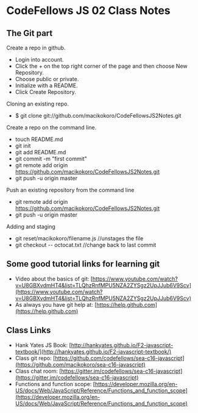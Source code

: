 CodeFellows JS 02 Class Notes
=============================

The Git part
------------
Create a repo in github.

* Login into account.
* Click the + on the top right corner of the page and then choose New Repository.
* Choose public or private.
* Initialize with a README.
* Click Create Repository.

Cloning an existing repo.

* $ git clone git://github.com/macikokoro/CodeFellowsJS2Notes.git

Create a repo on the command line.

* touch README.md
* git init
* git add README.md
* git commit -m "first commit"
* git remote add origin https://github.com/macikokoro/CodeFellowsJS2Notes.git
* git push -u origin master

Push an existing repository from the command line

* git remote add origin https://github.com/macikokoro/CodeFellowsJS2Notes.git
* git push -u origin master

Adding and staging

* git reset/macikokoro/filename.js //unstages the file 
* git checkout -- octocat.txt //change back to last commit

Some good tutorial links for learning git
-----------------------------------------

* Video about the basics of git: [https://www.youtube.com/watch?v=U8GBXvdmHT4&list=TLQhzRnfMPU5NZA2ZYSgz2UpJJub6V9Scv](https://www.youtube.com/watch?v=U8GBXvdmHT4&list=TLQhzRnfMPU5NZA2ZYSgz2UpJJub6V9Scv)
* As always you have git help at: [https://help.github.com](https://help.github.com)

Class Links
-----------

* Hank Yates JS Book: [http://hankyates.github.io/F2-javascript-textbook/](http://hankyates.github.io/F2-javascript-textbook/)
* Class git repo: [https://github.com/codefellows/sea-c16-javascript](https://github.com/macikokoro/sea-c16-javascript)
* Class chat room: [https://gitter.im/codefellows/sea-c16-javascript](https://gitter.im/codefellows/sea-c16-javascript)
* Functions and function scope: [https://developer.mozilla.org/en-US/docs/Web/JavaScript/Reference/Functions_and_function_scope](https://developer.mozilla.org/en-US/docs/Web/JavaScript/Reference/Functions_and_function_scope)




